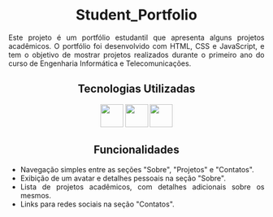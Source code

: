 <div align='justify'>
 <h1 align='center'>Student_Portfolio</h1>
 
<p>Este projeto é um portfólio estudantil que apresenta alguns projetos acadêmicos. O portfólio foi desenvolvido com HTML, CSS e JavaScript, e tem o objetivo de mostrar projetos realizados durante o primeiro ano do curso de Engenharia Informática e Telecomunicações.</p>
</div>

<div align='center'>
<h2 >Tecnologias Utilizadas</h2>
 <img height='45px' width='45px' src="https://cdn.jsdelivr.net/gh/devicons/devicon@latest/icons/html5/html5-original.svg" />
<img height='45px' width='45px' src="https://cdn.jsdelivr.net/gh/devicons/devicon@latest/icons/css3/css3-original.svg" />
 <img height='45px' width='45px' src="https://cdn.jsdelivr.net/gh/devicons/devicon@latest/icons/javascript/javascript-original.svg" />
</div>          

<div align='justify'>
<h2 align='center'>Funcionalidades</h2>

- Navegação simples entre as seções "Sobre", "Projetos" e "Contatos".
- Exibição de um avatar e detalhes pessoais na seção "Sobre".
- Lista de projetos acadêmicos, com detalhes adicionais sobre os mesmos.
- Links para redes sociais na seção "Contatos".

</div>  
